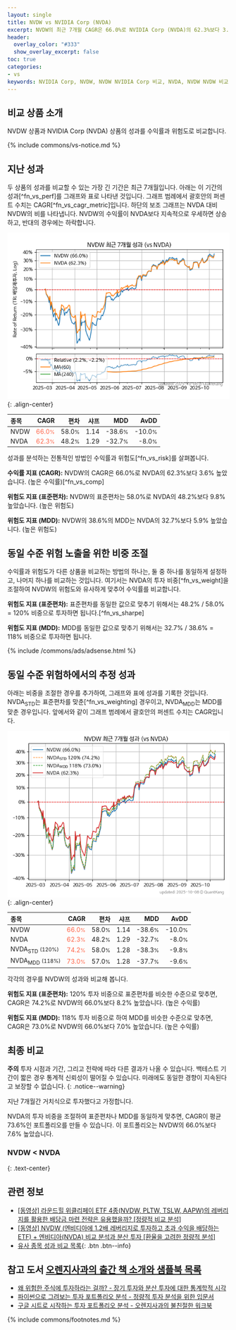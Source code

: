 ```yaml
---
layout: single
title: NVDW vs NVIDIA Corp (NVDA)
excerpt: NVDW의 최근 7개월 CAGR은 66.0%로 NVIDIA Corp (NVDA)의 62.3%보다 3.6% 높았습니다.
header:
  overlay_color: "#333"
  show_overlay_excerpt: false
toc: true
categories:
- vs
keywords: NVIDIA Corp, NVDW, NVDW NVIDIA Corp 비교, NVDA, NVDW NVDW 비교
---
```


## 비교 상품 소개


NVDW 상품과 NVIDIA Corp (NVDA) 상품의 성과를 수익률과 위험도로 비교합니다.





{% include commons/vs-notice.md %}

## 지난 성과

두 상품의 성과를 비교할 수 있는 가장 긴 기간은 최근 7개월입니다. 아래는 이 기간의 성과[^fn_vs_perf]를 그래프와 표로 나타낸 것입니다.
그래프 범례에서 괄호안의 퍼센트 수치는 CAGR[^fn_vs_cagr_metric]입니다.
하단의 보조 그래프는 NVDA 대비 NVDW의 비를 나타냅니다.
NVDW의 수익률이 NVDA보다 지속적으로 우세하면 상승하고, 반대의 경우에는 하락합니다.

![NVDW](/vs/images/nvdw-vs-nvda_dual.png){: .align-center}

| **종목** | **CAGR** | **편차** | **샤프** | **MDD** | **AvDD** |
| :------------ | ------: | -----------: | -------: | ------: | -------: |
| NVDW | <span style="color: tomato">66.0<small>%</small></span> | 58.0<small>%</small> | 1.14 | -38.6<small>%</small> | -10.0<small>%</small> |
| NVDA | <span style="color: tomato">62.3<small>%</small></span> | 48.2<small>%</small> | 1.29 | -32.7<small>%</small> | -8.0<small>%</small> |

<!-- more -->


성과를 분석하는 전통적인 방법인 수익률과 위험도[^fn_vs_risk]를 살펴봅니다.

**수익률 지표 (CAGR):** NVDW의 CAGR은 66.0%로 NVDA의 62.3%보다 3.6% 높았습니다. (높은 수익률)[^fn_vs_comp]

**위험도 지표 (표준편차):** NVDW의 표준편차는 58.0%로 NVDA의 48.2%보다 9.8% 높았습니다. (높은 위험도)

**위험도 지표 (MDD):** NVDW의 38.6%의 MDD는 NVDA의 32.7%보다 5.9% 높았습니다. (높은 위험도)



## 동일 수준 위험 노출을 위한 비중 조절

수익률과 위험도가 다른 상품을 비교하는 방법의 하나는, 둘 중 하나를 동일하게 설정하고, 나머지 하나를 비교하는 것입니다.
여기서는 NVDA의 투자 비중[^fn_vs_weight]을 조절하여 NVDW의 위험도와 유사하게 맞추어 수익률를 비교합니다.

**위험도 지표 (표준편차):** 표준편차를 동일한 값으로 맞추기 위해서는 48.2% / 58.0% = 120% 비중으로 투자하면 됩니다.[^fn_vs_sharpe]

**위험도 지표 (MDD):** MDD를 동일한 값으로 맞추기 위해서는 32.7% / 38.6% = 118% 비중으로 투자하면 됩니다.


{% include /commons/ads/adsense.html %}



## 동일 수준 위험하에서의 추정 성과

아래는 비중을 조절한 경우를 추가하여, 그래프와 표에 성과를 기록한 것입니다.
NVDA<sub>STD</sub>는 표준편차를 맞춘[^fn_vs_weighting] 경우이고, NVDA<sub>MDD</sub>는 MDD를 맞춘 경우입니다.
앞에서와 같이 그래프 범례에서 괄호안의 퍼센트 수치는 CAGR입니다.


![NVDW](/vs/images/nvdw-vs-nvda.png){: .align-center}



| **종목** | **CAGR** | **편차** | **샤프** | **MDD** | **AvDD** |
| :------------ | ------: | -----------: | -------: | ------: | -------: |
| NVDW | <span style="color: tomato">66.0<small>%</small></span> | 58.0<small>%</small> | 1.14 | -38.6<small>%</small> | -10.0<small>%</small> |
| NVDA | <span style="color: tomato">62.3<small>%</small></span> | 48.2<small>%</small> | 1.29 | -32.7<small>%</small> | -8.0<small>%</small> |
| NVDA<sub>STD</sub> <small>(120%)</small> | <span style="color: tomato">74.2<small>%</small></span> | 58.0<small>%</small> | 1.28 | -38.3<small>%</small> | -9.8<small>%</small> |
| NVDA<sub>MDD</sub> <small>(118%)</small> | <span style="color: tomato">73.0<small>%</small></span> | 57.0<small>%</small> | 1.28 | -37.7<small>%</small> | -9.6<small>%</small> |



각각의 경우를 NVDW의 성과와 비교해 봅니다.

**위험도 지표 (표준편차):** 120% 투자 비중으로 표준편차를 비슷한 수준으로 맞추면, CAGR은 74.2%로 NVDW의 66.0%보다 8.2% 높았습니다. (높은 수익률)

**위험도 지표 (MDD):** 118% 투자 비중으로 하여 MDD를 비슷한 수준으로 맞추면, CAGR은 73.0%로 NVDW의 66.0%보다 7.0% 높았습니다. (높은 수익률)




## 최종 비교

**주의** 투자 시점과 기간, 그리고 전략에 따라 다른 결과가 나올 수 있습니다. 백테스트 기간이 짧은 경우 통계적 신뢰성이 떨어질 수 있습니다. 미래에도 동일한 경향이 지속된다고 보장할 수 없습니다.
{: .notice--warning}

지난 7개월간 거치식으로 투자했다고 가정합니다.

NVDA의 투자 비중을 조절하여 표준편차나 MDD를 동일하게 맞추면, CAGR이 평균 73.6%인 포트폴리오를 만들 수 있습니다.
이 포트폴리오는 NVDW의 66.0%보다 7.6% 높았습니다.

### NVDW &lt; NVDA
{: .text-center}


## 관련 정보

- [[동영상] 라운드힐 위클리페이 ETF 4종(NVDW, PLTW, TSLW, AAPW)의 레버리지를 활용한 배당금 마련 전략은 유용했을까? [정량적 비교 분석]](https://youtu.be/zoVCr4Jp8z4)
- [[동영상] NVDW (엔비디아에 1.2배 레버리지로 투자하고 초과 수익을 배당하는 ETF) + 엔비디아(NVDA) 비교 분석과 분산 투자 [환율을 고려한 정량적 분석]](https://youtu.be/IjR9ra06TV0)
- [유사 종목 성과 비교 목록](/vs/){: .btn .btn--info}


## 참고 도서 [오렌지사과의 출간 책 소개와 샘플북 목록](https://kongdori.tistory.com/691)

- [왜 위험한 주식에 투자하라는 걸까? - 장기 투자와 분산 투자에 대한 통계학적 시각](https://kongdori.tistory.com/421)
- [파이썬으로 그려보는 투자 포트폴리오 분석  - 정량적 투자 분석을 위한 입문서](https://kongdori.tistory.com/643)
- [구글 시트로 시작하는 투자 포트폴리오 분석 - 오렌지사과의 불친절한 워크북](https://kongdori.tistory.com/449)

{% include commons/footnotes.md %}
